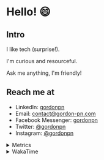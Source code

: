 # Hello! 😄

## Intro

I like tech (surprise!).

I'm curious and resourceful.

Ask me anything, I'm friendly!

## Reach me at

- LinkedIn: [gordonpn](https://www.linkedin.com/in/gordonpn/)
- Email: [contact@gordon-pn.com](mailto:contact@gordon-pn.com)
- Facebook Messenger: [gordonpn](https://www.messenger.com/t/Gordonpn)
- Twitter: [@gordonpn](https://twitter.com/Gordonpn)
- Instagram: [@gordonpn](https://www.instagram.com/gordonpn/)

<details>
  <summary>Metrics</summary>

  <img align="center" src="https://github.com/gordonpn/gordonpn/blob/master/github-metrics.svg" alt="GitHub Metrics">

</details>

<details>
  <summary>WakaTime</summary>

  <!--START_SECTION:waka-->
📊 **This Week I Spent My Time On** 

```text
💬 Programming Languages: 
Java                     10 hrs 38 mins      ██████████████████████░░░   89.36 % 
XML                      39 mins             █░░░░░░░░░░░░░░░░░░░░░░░░   05.51 % 
GitIgnore file           12 mins             ░░░░░░░░░░░░░░░░░░░░░░░░░   01.76 % 
Ruby                     10 mins             ░░░░░░░░░░░░░░░░░░░░░░░░░   01.46 % 
JSON                     6 mins              ░░░░░░░░░░░░░░░░░░░░░░░░░   00.95 % 

🔥 Editors: 
Intellijidea             11 hrs 47 mins      █████████████████████████   99.06 % 
VS Code                  6 mins              ░░░░░░░░░░░░░░░░░░░░░░░░░   00.94 % 
```


 Last Updated on 31/01/2024 10:18:32 UTC
<!--END_SECTION:waka-->
</details>

